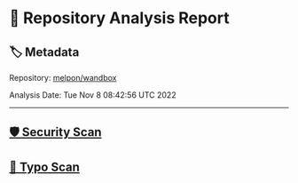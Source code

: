 # 🧪 Repository Analysis Report

## 🏷️ Metadata

Repository:
[melpon/wandbox](https://github.com/melpon/wandbox)

Analysis Date:
Tue Nov  8 08:42:56 UTC 2022

---

## [🛡️ Security Scan](./security)


## [🚫 Typo Scan](./typos)


